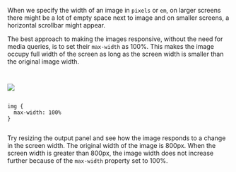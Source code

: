 When we specify the width of
an image in `pixels` or `em`,
on larger screens there might
be a lot of empty space next
to image and on smaller screens,
a horizontal scrollbar might appear.

The best approach to making the
images responsive, without the need
for media queries, is to set their
`max-width` as 100%. This makes the
image occupy full width of the screen
as long as the screen width is
smaller than the original image width.

<codeblock language="css" type="lesson">
<code>
<panel language="html">
<img src="https://ucarecdn.com/e2eb3032-ba00-4896-ae03-87d75ab63871/">
</panel>
<panel language="css">
img {
  max-width: 100%
}
</panel>
</code>
</codeblock>

Try resizing the output panel
and
see how the image responds to
a change in the screen width.
The original width of the image
is 800px. When the screen width
is greater than 800px, the image
width does not increase further
because of the `max-width` property
set to 100%.